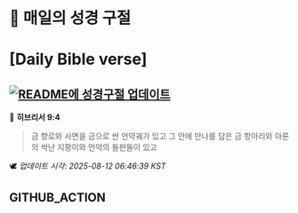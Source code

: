 # 🙏 매일의 성경 구절
# [Daily Bible verse]
## [![README에 성경구절 업데이트](https://github.com/DONGSUKA/first_test/actions/workflows/update-readme-bible.yml/badge.svg)](https://github.com/DONGSUKA/first_test/actions/workflows/update-readme-bible.yml)
<!-- START_BIBLE_VERSE -->
📖 **히브리서 9:4**
> 금 향로와 사면을 금으로 싼 언약궤가 있고 그 안에 만나를 담은 금 항아리와 아론의 싹난 지팡이와 언약의 돌판들이 있고

🕊️ _업데이트 시각: 2025-08-12 06:46:39 KST_
  <!-- END_BIBLE_VERSE -->
## GITHUB_ACTION
